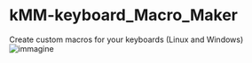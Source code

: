 # kMM-keyboard_Macro_Maker
Create custom macros for your keyboards (Linux and Windows)
![immagine](https://github.com/TommaruX3700/kMM-keyboard_Macro_Maker/assets/115591735/c1b15d1f-d236-45d7-a4bb-7f0b8c557b25)
